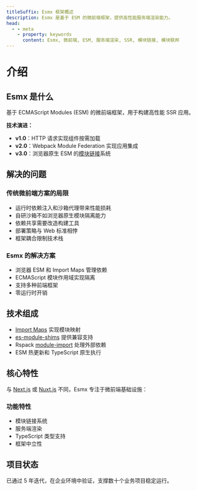 ```yaml
---
titleSuffix: Esmx 框架概述
description: Esmx 是基于 ESM 的微前端框架，提供高性能服务端渲染能力。
head:
  - - meta
    - property: keywords
      content: Esmx, 微前端, ESM, 服务端渲染, SSR, 模块链接, 模块联邦
---
```


# 介绍

## Esmx 是什么

基于 ECMAScript Modules (ESM) 的微前端框架，用于构建高性能 SSR 应用。

**技术演进：**
- **v1.0**：HTTP 请求实现组件按需加载
- **v2.0**：Webpack Module Federation 实现应用集成
- **v3.0**：浏览器原生 ESM 的[模块链接](/guide/essentials/module-link)系统

## 解决的问题

### 传统微前端方案的局限

- 运行时依赖注入和沙箱代理带来性能损耗
- 自研沙箱不如浏览器原生模块隔离能力
- 依赖共享需要改造构建工具
- 部署策略与 Web 标准相悖
- 框架耦合限制技术栈

### Esmx 的解决方案

- 浏览器 ESM 和 Import Maps 管理依赖
- ECMAScript 模块作用域实现隔离
- 支持多种前端框架
- 零运行时开销

## 技术组成

- [Import Maps](https://caniuse.com/?search=import%20map) 实现模块映射
- [es-module-shims](https://github.com/guybedford/es-module-shims) 提供兼容支持
- Rspack [module-import](https://rspack.dev/config/externals#externalstypemodule-import) 处理外部依赖
- ESM 热更新和 TypeScript 原生执行

## 核心特性

与 [Next.js](https://nextjs.org) 或 [Nuxt.js](https://nuxt.com/) 不同，Esmx 专注于微前端基础设施：

### 功能特性

- 模块链接系统
- 服务端渲染
- TypeScript 类型支持
- 框架中立性

## 项目状态

已通过 5 年迭代，在企业环境中验证，支撑数十个业务项目稳定运行。
